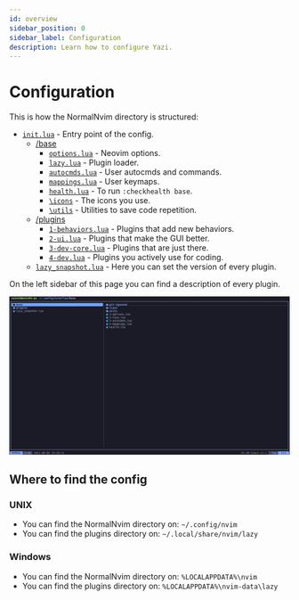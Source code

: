 ```yaml
---
id: overview
sidebar_position: 0
sidebar_label: Configuration
description: Learn how to configure Yazi.
---
```


# Configuration

This is how the NormalNvim directory is structured:

- [`init.lua`](https://github.com/NormalNvim/NormalNvim/blob/main/init.lua) - Entry point of the config.
  - [/base](https://github.com/NormalNvim/NormalNvim/tree/main/lua/base)
    - [`options.lua`](https://github.com/NormalNvim/NormalNvim/blob/main/lua/base/1-options.lua) - Neovim options.
    - [`lazy.lua`](https://github.com/NormalNvim/NormalNvim/blob/main/lua/base/2-lazy.lua) - Plugin loader.
    - [`autocmds.lua`](https://github.com/NormalNvim/NormalNvim/blob/main/lua/base/3-autocmds.lua) - User autocmds and commands.
    - [`mappings.lua`](https://github.com/NormalNvim/NormalNvim/blob/main/lua/base/4-mappings.lua) - User keymaps.
    - [`health.lua`](https://github.com/NormalNvim/NormalNvim/blob/main/lua/base/health.lua) - To run `:checkhealth base`.
    - [`\icons`](https://github.com/NormalNvim/NormalNvim/tree/main/lua/base/icons) - The icons you use.
    - [`\utils`](https://github.com/NormalNvim/NormalNvim/tree/main/lua/base/utils) - Utilities to save code repetition.
  - [/plugins](https://github.com/NormalNvim/NormalNvim/tree/main/lua/plugins)
    - [`1-behaviors.lua`](https://github.com/NormalNvim/NormalNvim/blob/main/lua/plugins/1-base-behaviors.lua) - Plugins that add new behaviors.
    - [`2-ui.lua`](https://github.com/NormalNvim/NormalNvim/blob/main/lua/plugins/2-ui.lua) - Plugins that make the GUI better.
    - [`3-dev-core.lua`](https://github.com/NormalNvim/NormalNvim/blob/main/lua/plugins/3-dev-core.lua) - Plugins that are just there.
    - [`4-dev.lua`](https://github.com/NormalNvim/NormalNvim/blob/main/lua/plugins/4-dev.lua) - Plugins you actively use for coding.
  - [`lazy_snapshot.lua`](https://github.com/NormalNvim/NormalNvim/blob/main/lua/lazy_snapshot.lua) - Here you can set the version of every plugin.

On the left sidebar of this page you can find a description of every plugin.

![directory structure screenshot](/img/screenshots/config/directory-structure.webp)

## Where to find the config
### UNIX
- You can find the NormalNvim directory on: `~/.config/nvim`
- You can find the plugins directory on: `~/.local/share/nvim/lazy`

### Windows
- You can find the NormalNvim directory on: `%LOCALAPPDATA%\nvim`
- You can find the plugins directory on: `%LOCALAPPDATA%\nvim-data\lazy`
